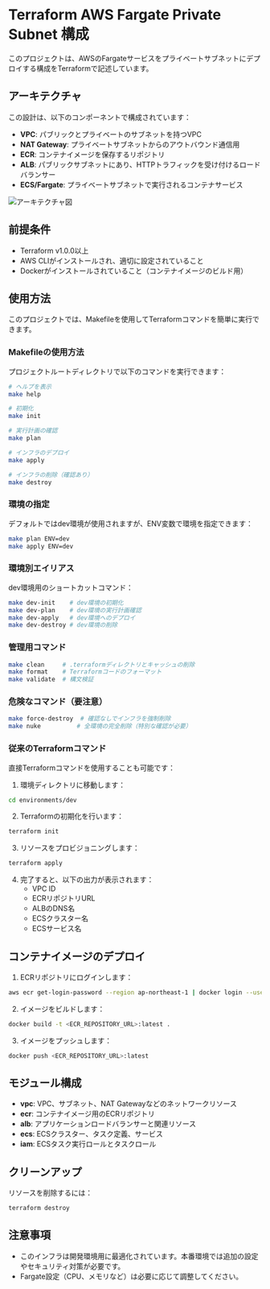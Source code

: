 # Terraform AWS Fargate Private Subnet 構成

このプロジェクトは、AWSのFargateサービスをプライベートサブネットにデプロイする構成をTerraformで記述しています。

## アーキテクチャ

この設計は、以下のコンポーネントで構成されています：

- **VPC**: パブリックとプライベートのサブネットを持つVPC
- **NAT Gateway**: プライベートサブネットからのアウトバウンド通信用
- **ECR**: コンテナイメージを保存するリポジトリ
- **ALB**: パブリックサブネットにあり、HTTPトラフィックを受け付けるロードバランサー
- **ECS/Fargate**: プライベートサブネットで実行されるコンテナサービス

![アーキテクチャ図](architecture.png)

## 前提条件

- Terraform v1.0.0以上
- AWS CLIがインストールされ、適切に設定されていること
- Dockerがインストールされていること（コンテナイメージのビルド用）

## 使用方法

このプロジェクトでは、Makefileを使用してTerraformコマンドを簡単に実行できます。

### Makefileの使用方法

プロジェクトルートディレクトリで以下のコマンドを実行できます：

```bash
# ヘルプを表示
make help

# 初期化
make init

# 実行計画の確認
make plan

# インフラのデプロイ
make apply

# インフラの削除（確認あり）
make destroy
```

### 環境の指定

デフォルトではdev環境が使用されますが、ENV変数で環境を指定できます：

```bash
make plan ENV=dev
make apply ENV=dev
```

### 環境別エイリアス

dev環境用のショートカットコマンド：

```bash
make dev-init    # dev環境の初期化
make dev-plan    # dev環境の実行計画確認
make dev-apply   # dev環境へのデプロイ
make dev-destroy # dev環境の削除
```

### 管理用コマンド

```bash
make clean     # .terraformディレクトリとキャッシュの削除
make format    # Terraformコードのフォーマット
make validate  # 構文検証
```

### 危険なコマンド（要注意）

```bash
make force-destroy  # 確認なしでインフラを強制削除
make nuke          # 全環境の完全削除（特別な確認が必要）
```

### 従来のTerraformコマンド

直接Terraformコマンドを使用することも可能です：

1. 環境ディレクトリに移動します：

```bash
cd environments/dev
```

2. Terraformの初期化を行います：

```bash
terraform init
```

3. リソースをプロビジョニングします：

```bash
terraform apply
```

4. 完了すると、以下の出力が表示されます：
   - VPC ID
   - ECRリポジトリURL
   - ALBのDNS名
   - ECSクラスター名
   - ECSサービス名

## コンテナイメージのデプロイ

1. ECRリポジトリにログインします：

```bash
aws ecr get-login-password --region ap-northeast-1 | docker login --username AWS --password-stdin <AWS_ACCOUNT_ID>.dkr.ecr.ap-northeast-1.amazonaws.com
```

2. イメージをビルドします：

```bash
docker build -t <ECR_REPOSITORY_URL>:latest .
```

3. イメージをプッシュします：

```bash
docker push <ECR_REPOSITORY_URL>:latest
```

## モジュール構成

- **vpc**: VPC、サブネット、NAT Gatewayなどのネットワークリソース
- **ecr**: コンテナイメージ用のECRリポジトリ
- **alb**: アプリケーションロードバランサーと関連リソース
- **ecs**: ECSクラスター、タスク定義、サービス
- **iam**: ECSタスク実行ロールとタスクロール

## クリーンアップ

リソースを削除するには：

```bash
terraform destroy
```

## 注意事項

- このインフラは開発環境用に最適化されています。本番環境では追加の設定やセキュリティ対策が必要です。
- Fargate設定（CPU、メモリなど）は必要に応じて調整してください。